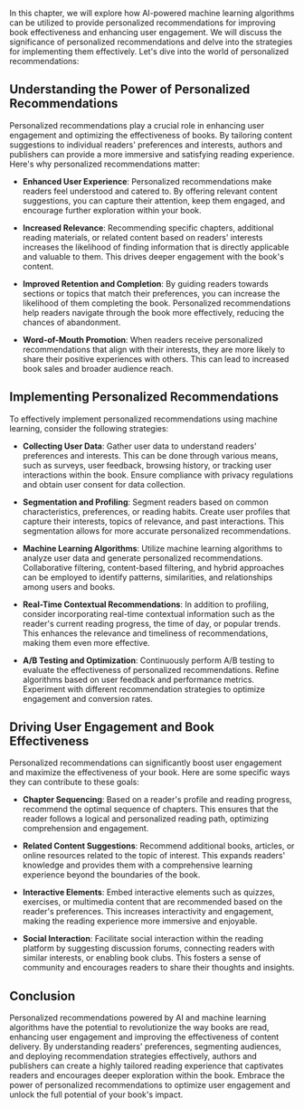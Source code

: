 
In this chapter, we will explore how AI-powered machine learning algorithms can be utilized to provide personalized recommendations for improving book effectiveness and enhancing user engagement. We will discuss the significance of personalized recommendations and delve into the strategies for implementing them effectively. Let's dive into the world of personalized recommendations:

**Understanding the Power of Personalized Recommendations**
-----------------------------------------------------------

Personalized recommendations play a crucial role in enhancing user engagement and optimizing the effectiveness of books. By tailoring content suggestions to individual readers' preferences and interests, authors and publishers can provide a more immersive and satisfying reading experience. Here's why personalized recommendations matter:

* **Enhanced User Experience**: Personalized recommendations make readers feel understood and catered to. By offering relevant content suggestions, you can capture their attention, keep them engaged, and encourage further exploration within your book.

* **Increased Relevance**: Recommending specific chapters, additional reading materials, or related content based on readers' interests increases the likelihood of finding information that is directly applicable and valuable to them. This drives deeper engagement with the book's content.

* **Improved Retention and Completion**: By guiding readers towards sections or topics that match their preferences, you can increase the likelihood of them completing the book. Personalized recommendations help readers navigate through the book more effectively, reducing the chances of abandonment.

* **Word-of-Mouth Promotion**: When readers receive personalized recommendations that align with their interests, they are more likely to share their positive experiences with others. This can lead to increased book sales and broader audience reach.

**Implementing Personalized Recommendations**
---------------------------------------------

To effectively implement personalized recommendations using machine learning, consider the following strategies:

* **Collecting User Data**: Gather user data to understand readers' preferences and interests. This can be done through various means, such as surveys, user feedback, browsing history, or tracking user interactions within the book. Ensure compliance with privacy regulations and obtain user consent for data collection.

* **Segmentation and Profiling**: Segment readers based on common characteristics, preferences, or reading habits. Create user profiles that capture their interests, topics of relevance, and past interactions. This segmentation allows for more accurate personalized recommendations.

* **Machine Learning Algorithms**: Utilize machine learning algorithms to analyze user data and generate personalized recommendations. Collaborative filtering, content-based filtering, and hybrid approaches can be employed to identify patterns, similarities, and relationships among users and books.

* **Real-Time Contextual Recommendations**: In addition to profiling, consider incorporating real-time contextual information such as the reader's current reading progress, the time of day, or popular trends. This enhances the relevance and timeliness of recommendations, making them even more effective.

* **A/B Testing and Optimization**: Continuously perform A/B testing to evaluate the effectiveness of personalized recommendations. Refine algorithms based on user feedback and performance metrics. Experiment with different recommendation strategies to optimize engagement and conversion rates.

**Driving User Engagement and Book Effectiveness**
--------------------------------------------------

Personalized recommendations can significantly boost user engagement and maximize the effectiveness of your book. Here are some specific ways they can contribute to these goals:

* **Chapter Sequencing**: Based on a reader's profile and reading progress, recommend the optimal sequence of chapters. This ensures that the reader follows a logical and personalized reading path, optimizing comprehension and engagement.

* **Related Content Suggestions**: Recommend additional books, articles, or online resources related to the topic of interest. This expands readers' knowledge and provides them with a comprehensive learning experience beyond the boundaries of the book.

* **Interactive Elements**: Embed interactive elements such as quizzes, exercises, or multimedia content that are recommended based on the reader's preferences. This increases interactivity and engagement, making the reading experience more immersive and enjoyable.

* **Social Interaction**: Facilitate social interaction within the reading platform by suggesting discussion forums, connecting readers with similar interests, or enabling book clubs. This fosters a sense of community and encourages readers to share their thoughts and insights.

**Conclusion**
--------------

Personalized recommendations powered by AI and machine learning algorithms have the potential to revolutionize the way books are read, enhancing user engagement and improving the effectiveness of content delivery. By understanding readers' preferences, segmenting audiences, and deploying recommendation strategies effectively, authors and publishers can create a highly tailored reading experience that captivates readers and encourages deeper exploration within the book. Embrace the power of personalized recommendations to optimize user engagement and unlock the full potential of your book's impact.
